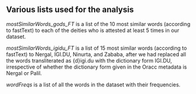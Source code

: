 ## Various lists used for the analysis

*mostSimilarWords_gods_FT* is a list of the 10 most similar words (according to fastText) to each of the deities who is attested at least 5 times in our dataset.

*mostSimilarWords_igidu_FT* is a list of 15 most similar words (according to fastText) to Nergal, IGI.DU, Ninurta, and Zababa, after we had replaced all the words transliterated as {d}igi.du with the dictionary form IGI.DU, irrespective of whether the dictionary form given in the Oracc metadata is Nergal or Palil.

*wordFreqs* is a list of all the words in the dataset with their frequencies.
